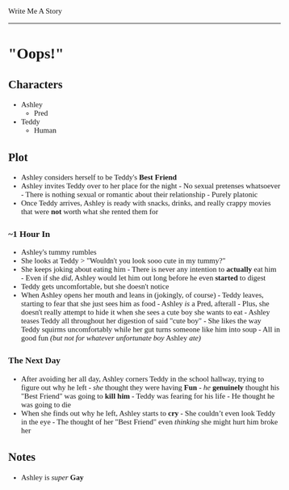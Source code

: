 <style>body{font:15px"Verdana"};</style>

Write Me A Story
****************
"Oops!"
=======

Characters
----------
- Ashley
	- Pred
- Teddy
	- Human

Plot
----
- Ashley considers herself to be Teddy's __Best Friend__
- Ashley invites Teddy over to her place for the night
		- No sexual pretenses whatsoever
				- There is nothing sexual or romantic about their relationship
						- Purely platonic
- Once Teddy arrives, Ashley is ready with snacks, drinks, and really crappy movies that were __not__ worth what she rented them for
### ~1 Hour In
- Ashley's tummy rumbles
- She looks at Teddy
		> "Wouldn't you look sooo cute in my tummy?"
- She keeps joking about eating him
		- There is never any intention to __actually__ eat him
				- Even if she _did_, Ashley would let him out long before he even __started__ to digest
- Teddy gets uncomfortable, but she doesn't notice
- When Ashley opens her mouth and leans in (jokingly, of course)
		- Teddy leaves, starting to fear that she just sees him as food
				- Ashley _is_ a Pred, afterall
						- Plus, she doesn't really attempt to hide it when she sees a cute boy she wants to eat
								- Ashley teases Teddy all throughout her digestion of said "cute boy"
										- She likes the way Teddy squirms uncomfortably while her gut turns someone like him into soup
												- All in good fun _(but not for whatever unfortunate boy_ Ashley _ate)_
### The Next Day
- After avoiding her all day, Ashley corners Teddy in the school hallway, trying to figure out why he left
		- _she_ thought they were having __Fun__
		- _he_ __genuinely__ thought his "Best Friend" was going to __kill him__
				- Teddy was fearing for his life
				- He thought he was going to die
- When she finds out why he left, Ashley starts to __cry__
		- She couldn’t even look Teddy in the eye
				- The thought of her "Best Friend" even _thinking_ she might hurt him broke her

Notes
-----
- Ashley is _super_ __Gay__